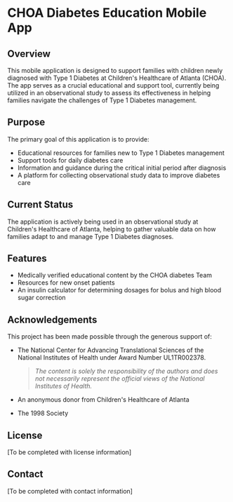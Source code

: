 # CHOA Diabetes Education Mobile App

## Overview
This mobile application is designed to support families with children newly diagnosed with Type 1 Diabetes at Children's Healthcare of Atlanta (CHOA). The app serves as a crucial educational and support tool, currently being utilized in an observational study to assess its effectiveness in helping families navigate the challenges of Type 1 Diabetes management.

## Purpose
The primary goal of this application is to provide:
- Educational resources for families new to Type 1 Diabetes management
- Support tools for daily diabetes care
- Information and guidance during the critical initial period after diagnosis
- A platform for collecting observational study data to improve diabetes care

## Current Status
The application is actively being used in an observational study at Children's Healthcare of Atlanta, helping to gather valuable data on how families adapt to and manage Type 1 Diabetes diagnoses.

## Features
- Medically verified educational content by the CHOA diabetes Team
- Resources for new onset patients
- An insulin calculator for determining dosages for bolus and high blood sugar correction

## Acknowledgements

This project has been made possible through the generous support of:

- The National Center for Advancing Translational Sciences of the National Institutes of Health under Award Number UL1TR002378. 
  > *The content is solely the responsibility of the authors and does not necessarily represent the official views of the National Institutes of Health.*

- An anonymous donor from Children's Healthcare of Atlanta

- The 1998 Society

## License
[To be completed with license information]

## Contact
[To be completed with contact information]
